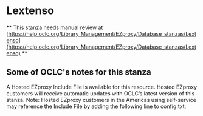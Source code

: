 # Lextenso
** This stanza needs manual review at [https://help.oclc.org/Library_Management/EZproxy/Database_stanzas/Lextenso](https://help.oclc.org/Library_Management/EZproxy/Database_stanzas/Lextenso) **

## Some of OCLC's notes for this stanza

A Hosted EZproxy Include File is available for this resource. Hosted EZproxy customers will receive automatic updates with OCLC&rsquo;s latest version of this stanza. Note: Hosted EZproxy customers in the Americas using self-service may reference the Include File by adding the following line to config.txt:

&nbsp;

&nbsp;
